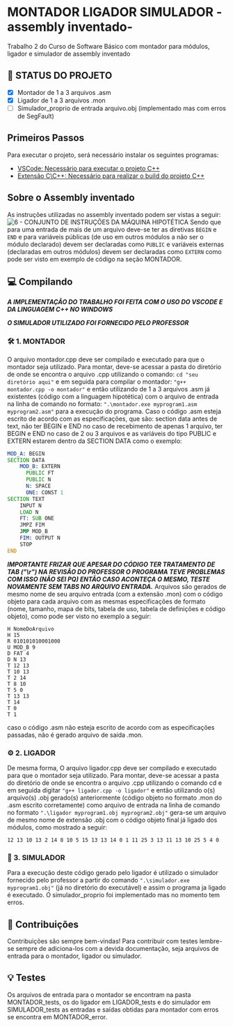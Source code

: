 # MONTADOR LIGADOR SIMULADOR -assembly inventado-
Trabalho 2 do Curso de Software Básico com montador para módulos, ligador e simulador de assembly inventado 

## 🚧 STATUS DO PROJETO
- [x] Montador de 1 a 3 arquivos .asm
- [x] Ligador de 1 a 3 arquivos .mon
- [ ] Simulador_proprio de entrada arquivo.obj (implementado mas com erros de SegFault)

## Primeiros Passos

Para executar o projeto, será necessário instalar os seguintes programas:

- [VSCode: Necessário para executar o projeto C++](https://code.visualstudio.com/download)
- [Extensão C\C++: Necessário para realizar o build do projeto C++](https://code.visualstudio.com/download)

## Sobre o Assembly inventado
As instruções utilizadas no assembly inventado podem ser vistas a seguir:
![6 - CONJUNTO DE INSTRUÇÕES DA MÁQUINA HIPOTÉTICA](https://user-images.githubusercontent.com/72531807/113185256-9fac0800-922c-11eb-84fd-fa2b32eed7ab.png)
Sendo que para uma entrada de mais de um arquivo deve-se ter as diretivas ```BEGIN``` e ```END``` e para variáveis públicas (de uso em outros módulos a não ser o módulo declarado) devem ser declaradas como ```PUBLIC``` e variáveis externas (declaradas em outros módulos) devem ser declaradas como ```EXTERN``` como pode ser visto em exemplo de código na seção MONTADOR.

## 💻 Compilando
***A IMPLEMENTAÇÃO DO TRABALHO FOI FEITA COM O USO DO VSCODE E DA LINGUAGEM C++ NO WINDOWS***   

***O SIMULADOR UTILIZADO FOI FORNECIDO PELO PROFESSOR***

### 🛠 1.  MONTADOR
O arquivo montador.cpp deve ser compilado e executado para que o montador seja utilizado. Para montar, deve-se acessar a pasta do diretório de onde se encontra o arquivo .cpp utilizando o comando: 
```cd "seu diretório aqui"``` 
e em seguida para compilar o montador:
```"g++ montador.cpp -o montador"``` 
e então utilizando de 1 a 3 arquivos .asm já existentes (código com a linguagem hipotética) com o arquivo de entrada na linha de comando no formato: 
```".\montador.exe myprogram1.asm myprogram2.asm"``` 
para a execução do programa. Caso o código .asm esteja escrito de acordo com as especificações, que são: section data antes de text, não ter BEGIN e END no caso de recebimento de apenas 1 arquivo, ter BEGIN e END no caso de 2 ou 3 arquivos e as variáveis do tipo PUBLIC e EXTERN estarem dentro da SECTION DATA como o exemplo:
``` asm
MOD_A: BEGIN
SECTION DATA
    MOD_B: EXTERN
	  PUBLIC FT
	  PUBLIC N
	  N: SPACE
	  ONE: CONST 1
SECTION TEXT
    INPUT N
    LOAD N
    FT: SUB ONE
    JMPZ FIM
    JMP MOD_B
    FIM: OUTPUT N
    STOP
END
```
***IMPORTANTE FRIZAR QUE APESAR DO CÓDIGO TER TRATAMENTO DE TAB ("\r") NA REVISÃO DO PROFESSOR O PROGRAMA TEVE PROBLEMAS COM ISSO (NÃO SEI PQ) ENTÃO CASO ACONTEÇA O MESMO, TESTE NOVAMENTE SEM TABS NO ARQUIVO ENTRADA.*** Arquivos são gerados de mesmo nome de seu arquivo entrada (com a extensão .mon) com o código objeto para cada arquivo com as mesmas especificações de formato (nome, tamanho, mapa de bits, tabela de uso, tabela de definições e código objeto), como pode ser visto no exemplo a seguir:
```
H NomeDoArquivo
H 15
R 010101010001000
U MOD_B 9
D FAT 4
D N 13
T 12 13
T 10 13
T 2 14
T 8 10
T 5 0
T 13 13
T 14
T 0
T 1
```
caso o código .asm não esteja escrito de acordo com as especificações passadas, não é gerado arquivo de saída .mon. 
 

### ⚙️ 2.  LIGADOR
De mesma forma, O arquivo ligador.cpp deve ser compilado e executado para que o montador seja utilizado. Para montar, deve-se acessar a pasta do diretório de onde se encontra o arquivo .cpp utilizando o comando cd e em seguida digitar ```"g++ ligador.cpp -o ligador"``` e então utilizando o(s) arquivo(s) .obj gerado(s) anteriormente (código objeto no formato .mon do .asm escrito corretamente) como arquivo de entrada na linha de comando no formato ```".\ligador myprogram1.obj myprogram2.obj"``` gera-se um arquivo de mesmo nome de extensão .obj com o código objeto final já ligado dos módulos, como mostrado a seguir:
```
12 13 10 13 2 14 8 10 5 15 13 13 14 0 1 11 25 3 13 11 13 10 25 5 4 0 
```
  
### 🚀 3.  SIMULADOR
Para a execução deste código gerado pelo ligador é utilizado o simulador fornecido pelo professor a partir do comando ```".\simulador.exe myprogram1.obj"``` (já no diretório do executável) e assim o programa ja ligado é executado. O simulador_proprio foi implementado mas no momento tem erros.

## 💜 Contribuições
Contribuições são sempre bem-vindas! Para contribuir com testes lembre-se sempre de adiciona-los com a devida documentação, seja arquivos de entrada para o montador, ligador ou simulador.

## 💡 Testes
Os arquivos de entrada para o montador se encontram na pasta MONTADOR_tests, os do ligador em LIGADOR_tests e do simulador em SIMULADOR_tests as entradas e saídas obtidas para montador com erros se encontra em MONTADOR_error.
